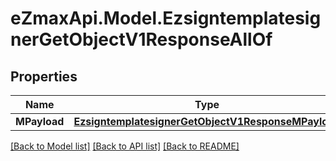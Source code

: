 
# eZmaxApi.Model.EzsigntemplatesignerGetObjectV1ResponseAllOf

## Properties

Name | Type | Description | Notes
------------ | ------------- | ------------- | -------------
**MPayload** | [**EzsigntemplatesignerGetObjectV1ResponseMPayload**](EzsigntemplatesignerGetObjectV1ResponseMPayload.md) |  | 

[[Back to Model list]](../README.md#documentation-for-models)
[[Back to API list]](../README.md#documentation-for-api-endpoints)
[[Back to README]](../README.md)

